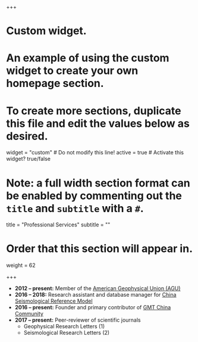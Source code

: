 +++
# Custom widget.
# An example of using the custom widget to create your own homepage section.
# To create more sections, duplicate this file and edit the values below as desired.
widget = "custom"  # Do not modify this line!
active = true  # Activate this widget? true/false

# Note: a full width section format can be enabled by commenting out the `title` and `subtitle` with a `#`.
title = "Professional Services"
subtitle = ""

# Order that this section will appear in.
weight = 62

+++

- **2012 – present:** Member of the [American Geophysical Union (AGU)](https://sites.agu.org/)
- **2016 – 2018:** Research assistant and database manager for [China Seismological Reference Model](http://chinageorefmodel.org/)
- **2016 – present:** Founder and primary contributor of [GMT China Community](http://gmt-china.org/)
- **2017 – present:** Peer-reviewer of scientific journals
    - Geophysical Research Letters (1)
    - Seismological Research Letters (2)
